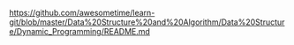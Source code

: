 https://github.com/awesometime/learn-git/blob/master/Data%20Structure%20and%20Algorithm/Data%20Structure/Dynamic_Programming/README.md
